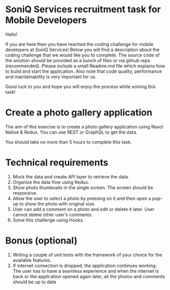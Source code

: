 # SoniQ Services recruitment task for Mobile Developers


Hello!

If you are here then you have reached the coding challenge for mobile developers at SoniQ Services! Below you will find a description about the coding challenge that we would like you to complete.
The source code of the solution should be provided as a bunch of files or via github repo (recommended). Please include a small Readme.md file which explains how to build and start the application. Also note that code quality, performance and maintainability is very important for us.

Good luck to you and hope you will enjoy the process while solving this task!


# Create a photo gallery application

The aim of this exercise is to create a photo gallery application using React Native & Redux. You can use REST or GraphQL to get the data.

You should take no more than 5 hours to complete this task.


# Technical requirements

1. Mock the data and create API layer to retrieve the data.
2. Organize the data flow using Redux.
3. Show photo thumbnails in the single screen. The screen should be responsive.
4. Allow the user to select a photo by pressing on it and then open a pop-up to show the photo with original size.
5. User can add a comment on a photo and edit or delete it later. User cannot delete other user’s comments.
6. Solve this challenge using Hooks.


# Bonus (optional)

1. Writing a couple of unit tests with the framework of your choice for the available features.
3. If internet connection is dropped, the application continues working. The user has to have a seamless experience and when the internet is back or the application opened again later, all the photos and comments should be up to date
